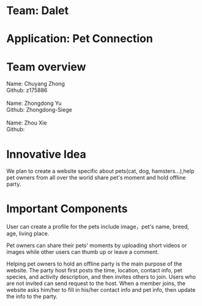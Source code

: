 # Team: Dalet
# Application:  Pet Connection

# Team overview
Name: Chuyang Zhong <br>
Github: z175886 <br><br>
Name: Zhongdong Yu <br>
Github: Zhongdong-Siege <br><br>
Name: Zhou Xie <br>
Github:

# Innovative Idea
We plan to create a website specific about pets(cat, dog, hamsters...),help pet owners from all over the world share pet's moment and hold offline party.

# Important Components
User can create a profile for the pets include image，pet's name, breed, age, living place.

Pet owners can share their pets' moments by uploading short videos or images while other users can thumb up or leave a comment.

Helping pet owners to hold an offline party is the main purpose of the website. The party host first posts the time, location, contact info, pet species, and activity description, and then invites others to join. Users who are not invited can send request to the host. When a member joins, the website asks him/her to fill in his/her contact info and pet info, then update the info to the party.

